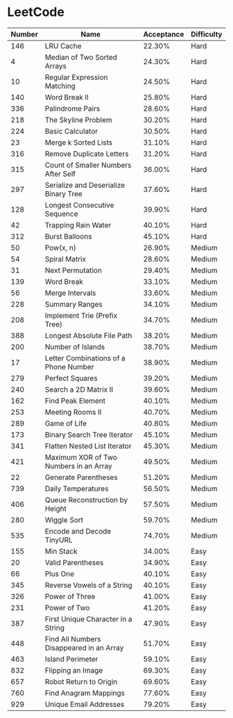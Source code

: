 # LeetCode
Number|Name|Acceptance|Difficulty
---|---|---|---
146|LRU Cache|22.30%|Hard
4|Median of Two Sorted Arrays|24.30%|Hard
10|Regular Expression Matching|24.50%|Hard
140|Word Break II|25.80%|Hard
336|Palindrome Pairs|28.60%|Hard
218|The Skyline Problem|30.20%|Hard
224|Basic Calculator|30.50%|Hard
23|Merge k Sorted Lists|31.10%|Hard
316|Remove Duplicate Letters|31.20%|Hard
315|Count of Smaller Numbers After Self|36.00%|Hard
297|Serialize and Deserialize Binary Tree|37.60%|Hard
128|Longest Consecutive Sequence|39.90%|Hard
42|Trapping Rain Water|40.10%|Hard
312|Burst Balloons|45.10%|Hard
50|Pow(x, n)|26.90%|Medium
54|Spiral Matrix|28.60%|Medium
31|Next Permutation|29.40%|Medium
139|Word Break|33.10%|Medium
56|Merge Intervals|33.60%|Medium
228|Summary Ranges|34.10%|Medium
208|Implement Trie (Prefix Tree)|34.70%|Medium
388|Longest Absolute File Path|38.20%|Medium
200|Number of Islands|38.70%|Medium
17|Letter Combinations of a Phone Number|38.90%|Medium
279|Perfect Squares|39.20%|Medium
240|Search a 2D Matrix II|39.60%|Medium
162|Find Peak Element|40.10%|Medium
253|Meeting Rooms II|40.70%|Medium
289|Game of Life|40.80%|Medium
173|Binary Search Tree Iterator|45.10%|Medium
341|Flatten Nested List Iterator|45.30%|Medium
421|Maximum XOR of Two Numbers in an Array|49.50%|Medium
22|Generate Parentheses|51.20%|Medium
739|Daily Temperatures|56.50%|Medium
406|Queue Reconstruction by Height|57.50%|Medium
280|Wiggle Sort|59.70%|Medium
535|Encode and Decode TinyURL|74.70%|Medium
155|Min Stack|34.00%|Easy
20|Valid Parentheses|34.90%|Easy
66|Plus One|40.10%|Easy
345|Reverse Vowels of a String|40.10%|Easy
326|Power of Three|41.00%|Easy
231|Power of Two|41.20%|Easy
387|First Unique Character in a String|47.90%|Easy
448|Find All Numbers Disappeared in an Array|51.70%|Easy
463|Island Perimeter|59.10%|Easy
832|Flipping an Image|69.30%|Easy
657|Robot Return to Origin|69.60%|Easy
760|Find Anagram Mappings|77.60%|Easy
929|Unique Email Addresses|79.20%|Easy
